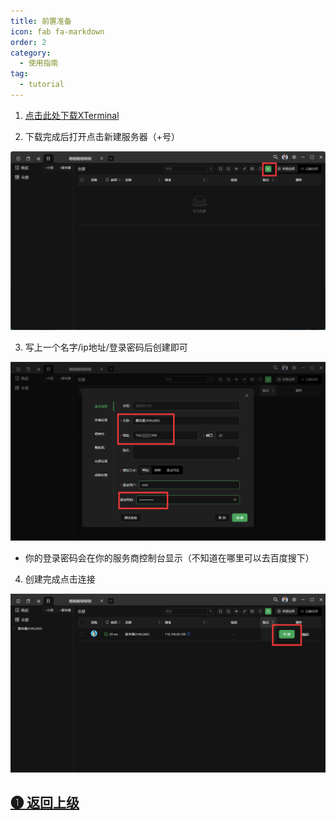 ```yaml
---
title: 前置准备
icon: fab fa-markdown
order: 2
category:
  - 使用指南
tag:
  - tutorial
---
```


1. [点击此处下载XTerminal](https://www.xterminal.cn)

2. 下载完成后打开点击新建服务器（+号）

![](../Img/SSH/XTerminal新建ssh.png)

3. 写上一个名字/ip地址/登录密码后创建即可

![](../Img/SSH/XTerminal绑定ssh.png)

 - 你的登录密码会在你的服务商控制台显示（不知道在哪里可以去百度搜下）

4. 创建完成点击连接

![](../Img/SSH/XTerminal连接ssh.png)

## [➊ 返回上级](../)